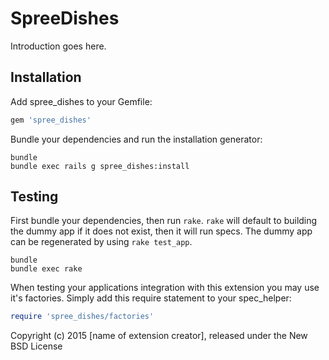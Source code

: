 SpreeDishes
===========

Introduction goes here.

Installation
------------

Add spree_dishes to your Gemfile:

```ruby
gem 'spree_dishes'
```

Bundle your dependencies and run the installation generator:

```shell
bundle
bundle exec rails g spree_dishes:install
```

Testing
-------

First bundle your dependencies, then run `rake`. `rake` will default to building the dummy app if it does not exist, then it will run specs. The dummy app can be regenerated by using `rake test_app`.

```shell
bundle
bundle exec rake
```

When testing your applications integration with this extension you may use it's factories.
Simply add this require statement to your spec_helper:

```ruby
require 'spree_dishes/factories'
```

Copyright (c) 2015 [name of extension creator], released under the New BSD License
